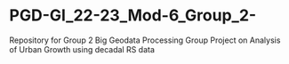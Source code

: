 # PGD-GI_22-23_Mod-6_Group_2-
Repository for Group 2 Big Geodata Processing Group Project on Analysis of Urban Growth using decadal RS data 

